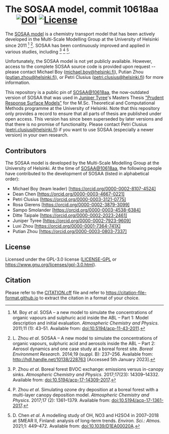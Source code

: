 # The SOSAA model, commit 10618aa &emsp; [![DOI]][doi-url] [![License]][gpl-3.0]

[DOI]: https://zenodo.org/badge/632784750.svg
[doi-url]: https://doi.org/10.5281/zenodo.7867026

[License]: https://img.shields.io/badge/License-GPL--3.0-blue.svg
[gpl-3.0]: https://www.gnu.org/licenses/gpl-3.0.html

The [SOSAA model](https://www.helsinki.fi/en/researchgroups/multi-scale-modelling/sosaa) is a chemistry transport model that has been actively developed in the Multi-Scale Modelling Group at the University of Helsinki since 2011 [^1] [^2]. SOSAA has been continuously improved and applied in various studies, including [^3] [^4] [^5].

Unfortunately, the SOSAA model is not yet publicly available. However, access to the complete SOSAA source code is provided upon request -- please contact Michael Boy (michael.boy@helsinki.fi), Putian Zhou (putian.zhou@helsinki.fi), or Petri Clusius (petri.clusius@helsinki.fi) for more information.

This repository is a public pin of [SOSAA@10618aa](https://version.helsinki.fi/putian.zhou/sosaa/-/tree/10618aa98c7470546308adf132afb0bc0735b4eb), the now-outdated version of SOSAA that was used in [Juniper Tyree](https://github.com/juntyr)'s Masters Thesis ["Prudent Response Surface Models"](https://github.com/juntyr/prudent-response-surface-models) for the M.Sc. Theoretical and Computational Methods programme at the University of Helsinki. Note that this repository only provides a record to ensure that all parts of thesis are published under open access. This version has since been superseded by later versions and that there is no promise of functionality. Please contact Petri Clusius (petri.clusius@helsinki.fi) if you want to use SOSAA (especially a newer version) in your own research.

## Contributors

The SOSAA model is developed by the Multi-Scale Modelling Group at the University of Helsinki. At the time of [SOSAA@10618aa](https://version.helsinki.fi/putian.zhou/sosaa/-/tree/10618aa98c7470546308adf132afb0bc0735b4eb), the following people have contributed to the development of SOSAA (listed in alphabetical order):

- Michael Boy (team leader) [https://orcid.org/0000-0002-8107-4524]
- Dean Chen [https://orcid.org/0000-0003-4667-0221]
- Petri Clusius [https://orcid.org/0000-0003-3121-0775]
- Rosa Gierens [https://orcid.org/0000-0002-3879-3099]
- Sampo Smolander [https://orcid.org/0000-0003-4538-6384]
- Ditte Taipale [https://orcid.org/0000-0002-2023-2461]
- Juniper Tyree [https://orcid.org/0000-0002-7923-9609]
- Luxi Zhou [https://orcid.org/0000-0001-7364-741X]
- Putian Zhou [https://orcid.org/0000-0003-0803-7337]

## License

Licensed under the GPL-3.0 license ([LICENSE-GPL](LICENSE-GPL) or https://www.gnu.org/licenses/gpl-3.0.html).

## Citation

Please refer to the [CITATION.cff](CITATION.cff) file and refer to https://citation-file-format.github.io to extract the citation in a format of your choice.

[^1]: M. Boy *et al*. SOSA &ndash; a new model to simulate the concentrations of organic vapours and sulphuric acid inside the ABL &ndash; Part 1: Model description and initial evaluation. *Atmospheric Chemistry and Physics*. 2011;11 (1): 43&ndash;51. Available from: [doi:10.5194/acp-11-43-2011](https://doi.org/10.5194/acp-11-43-2011).

[^2]: L. Zhou *et al*. SOSAA &ndash; A new model to simulate the concentrations of organic vapours, sulphuric acid and aerosols inside the ABL &ndash; Part 2: Aerosol dynamics and one case study at a boreal forest site. *Boreal Environment Research*. 2014;19 (suppl. B): 237&ndash;256. Available from: http://hdl.handle.net/10138/228763 [Accessed 5th January 2023].

[^3]: P. Zhou *et al*. Boreal forest BVOC exchange: emissions versus in-canopy sinks. *Atmospheric Chemistry and Physics*. 2017;17(23): 14309&ndash;14332. Available from: [doi:10.5194/acp-17-14309-2017](https://doi.org/10.5194/acp-17-14309-2017).

[^4]: P. Zhou *et al*. Simulating ozone dry deposition at a boreal forest with a multi-layer canopy deposition model. *Atmospheric Chemistry and Physics*. 2017;17 (2): 1361&ndash;1379. Available from: [doi:10.5194/acp-17-1361-2017](https://doi.org/10.5194/acp-17-1361-2017).

[^5]: D. Chen *et al*. A modelling study of OH, NO3 and H2SO4 in 2007–2018 at SMEAR II, Finland: analysis of long-term trends. *Environ. Sci.: Atmos.* 2021;1: 449&ndash;472. Available from: [doi:10.1039/D1EA00020A](https://doi.org/10.1039/D1EA00020A).
